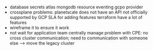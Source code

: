 - database secrets 
  atlas mongodb resource 
  eventing 
  gcpo provider
- crossplane problems: 
  planetscale does not have an API 
  not officially supported by GCP 
  SLA for adding features 
  terraform have a lot of features
- wireframe it to ensure it work
- not wait for application team 
  centrally manage 
  problem with CPE: no cross cluster communication; need to communication with someone else --> move the legacy cluster
